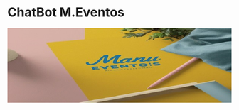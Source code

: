 # ChatBot M.Eventos
<img src="Gemini_Generated_Image_jrkm91jrkm91jrkm (2) (1).jpg" alt="Logo da Minha Empresa">
